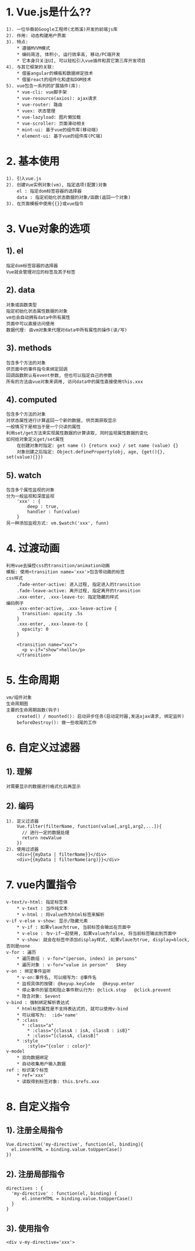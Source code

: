 # 1. Vue.js是什么??
	1). 一位华裔前Google工程师(尤雨溪)开发的前端js库
	2). 作用: 动态构建用户界面
	3). 特点:
		* 遵循MVVM模式
		* 编码简洁, 体积小, 运行效率高, 移动/PC端开发
		* 它本身只关注UI, 可以轻松引入vue插件和其它第三库开发项目
	4). 与其它框架的关联:
		* 借鉴angular的模板和数据绑定技术
		* 借鉴react的组件化和虚拟DOM技术
	5). vue包含一系列的扩展插件(库):
		* vue-cli: vue脚手架
		* vue-resource(axios): ajax请求
		* vue-router: 路由
		* vuex: 状态管理
		* vue-lazyload: 图片懒加载
		* vue-scroller: 页面滑动相关
		* mint-ui: 基于vue的组件库(移动端)
		* element-ui: 基于vue的组件库(PC端)
  
# 2. 基本使用
	1). 引入vue.js
	2). 创建Vue实例对象(vm), 指定选项(配置)对象
		el : 指定dom标签容器的选择器
		data : 指定初始化状态数据的对象/函数(返回一个对象)
	3). 在页面模板中使用{{}}或vue指令
		
# 3. Vue对象的选项
## 1). el
	指定dom标签容器的选择器
	Vue就会管理对应的标签及其子标签

## 2). data
	对象或函数类型
	指定初始化状态属性数据的对象
	vm也会自动拥有data中所有属性
	页面中可以直接访问使用
	数据代理: 由vm对象来代理对data中所有属性的操作(读/写)

## 3). methods
	包含多个方法的对象
	供页面中的事件指令来绑定回调
	回调函数默认有event参数, 但也可以指定自己的参数
	所有的方法由vue对象来调用, 访问data中的属性直接使用this.xxx

## 4). computed
	包含多个方法的对象
	对状态属性进行计算返回一个新的数据, 供页面获取显示
	一般情况下是相当于是一个只读的属性
	利用set/get方法来实现属性数据的计算读取, 同时监视属性数据的变化
	如何给对象定义get/set属性
		在创建对象时指定: get name () {return xxx} / set name (value) {}
	  	对象创建之后指定: Object.defineProperty(obj, age, {get(){}, set(value){}})

## 5). watch
	包含多个属性监视的对象
	分为一般监视和深度监视
		'xxx' : {
			deep : true,
			handler : fun(value)
		}
	另一种添加监视方式: vm.$watch('xxx', funn)

# 4. 过渡动画
	利用vue去操控css的transition/animation动画
	模板: 使用<transition name='xxx'>包含带动画的标签
	css样式
		.fade-enter-active: 进入过程, 指定进入的transition
		.fade-leave-active: 离开过程, 指定离开的transition
		.xxx-enter, .xxx-leave-to: 指定隐藏的样式
	编码例子
	    .xxx-enter-active, .xxx-leave-active {
	      transition: opacity .5s
	    }
	    .xxx-enter, .xxx-leave-to {
	      opacity: 0
	    }
	    
	    <transition name="xxx">
	      <p v-if="show">hello</p>
	    </transition>
    
# 5. 生命周期
	vm/组件对象
	生命周期图
	主要的生命周期函数(钩子)
    	created() / mounted(): 启动异步任务(启动定时器,发送ajax请求, 绑定监听)
    	beforeDestroy(): 做一些收尾的工作

# 6. 自定义过滤器
## 1). 理解
	对需要显示的数据进行格式化后再显示

## 2). 编码
	1). 定义过滤器
		Vue.filter(filterName, function(value[,arg1,arg2,...]){
		  // 进行一定的数据处理
		  return newValue
		})
	2). 使用过滤器
		<div>{{myData | filterName}}</div>
		<div>{{myData | filterName(arg)}}</div>
	
# 7. vue内置指令
	v-text/v-html: 指定标签体
    	* v-text : 当作纯文本
		* v-html : 将value作为html标签来解析
	v-if v-else v-show: 显示/隐藏元素
		* v-if : 如果vlaue为true, 当前标签会输出在页面中
		* v-else : 与v-if一起使用, 如果value为false, 将当前标签输出到页面中
		* v-show: 就会在标签中添加display样式, 如果vlaue为true, display=block, 否则是none
	v-for : 遍历
		* 遍历数组 : v-for="(person, index) in persons"   
		* 遍历对象 : v-for="value in person"   $key
	v-on : 绑定事件监听
		* v-on:事件名, 可以缩写为: @事件名
		* 监视具体的按键: @keyup.keyCode   @keyup.enter
		* 停止事件的冒泡和阻止事件默认行为: @click.stop   @click.prevent
		* 隐含对象: $event
	v-bind : 强制绑定解析表达式  
		* html标签属性是不支持表达式的, 就可以使用v-bind
		* 可以缩写为:  :id='name'
		* :class
		  * :class="a"
			* :class="{classA : isA, classB : isB}"
			* :class="[classA, classB]"
		* :style
			:style="{color : color}"
	v-model
		* 双向数据绑定
		* 自动收集用户输入数据
	ref : 标识某个标签
		* ref='xxx'
		* 读取得到标签对象: this.$refs.xxx
  
# 8. 自定义指令
## 1). 注册全局指令
    Vue.directive('my-directive', function(el, binding){
      el.innerHTML = binding.value.toUpperCase()
    })

## 2). 注册局部指令
    directives : {
      'my-directive' : function(el, binding) {
          el.innerHTML = binding.value.toUpperCase()
      }
    }

## 3). 使用指令
    <div v-my-directive='xxx'>
